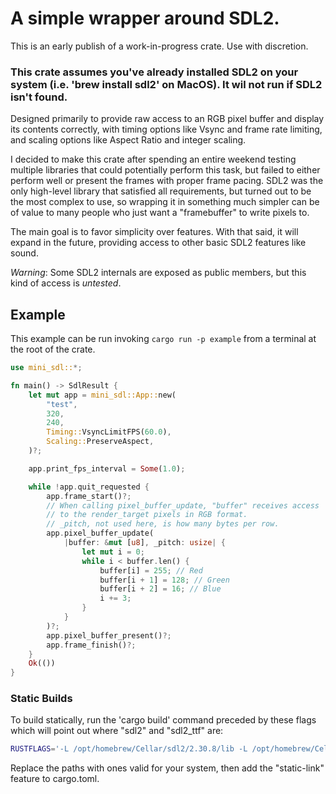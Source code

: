 # A simple wrapper around SDL2.

This is an early publish of a work-in-progress crate. Use with discretion.

### This crate assumes you've already installed SDL2 on your system (i.e. 'brew install sdl2' on MacOS). It wil not run if SDL2 isn't found.

Designed primarily to provide raw access to an RGB pixel buffer and display its contents correctly, with timing options like Vsync and frame rate limiting, and scaling options like Aspect Ratio and integer scaling.

I decided to make this crate after spending an entire weekend testing multiple libraries that could potentially perform this task, but failed to either perform well or present the frames with proper frame pacing. SDL2 was the only high-level library that satisfied all requirements, but turned out to be the most complex to use, so wrapping it in something much simpler can be of value to many people who just want a "framebuffer" to write pixels to.

The main goal is to favor simplicity over features. With that said, it will expand in the future, providing access to other basic SDL2 features like sound.

*Warning*: Some SDL2 internals are exposed as public members, but this kind of access is *untested*.

## Example
This example can be run invoking `cargo run -p example` from a terminal at the root of the crate.

```rust
use mini_sdl::*;

fn main() -> SdlResult {
    let mut app = mini_sdl::App::new(
        "test",
        320,
        240,
        Timing::VsyncLimitFPS(60.0),
        Scaling::PreserveAspect,
    )?;

    app.print_fps_interval = Some(1.0);

    while !app.quit_requested {
        app.frame_start()?;
        // When calling pixel_buffer_update, "buffer" receives access
        // to the render_target pixels in RGB format.
        // _pitch, not used here, is how many bytes per row.
        app.pixel_buffer_update(
            |buffer: &mut [u8], _pitch: usize| {
                let mut i = 0;
                while i < buffer.len() {
                    buffer[i] = 255; // Red
                    buffer[i + 1] = 128; // Green
                    buffer[i + 2] = 16; // Blue
                    i += 3;
                }
            }
        )?;
        app.pixel_buffer_present()?;
        app.frame_finish()?;
    }
    Ok(())
}
```

### Static Builds

To build statically, run the 'cargo build' command preceded by these flags which will point out where "sdl2" and "sdl2_ttf" are:

```bash
RUSTFLAGS='-L /opt/homebrew/Cellar/sdl2/2.30.8/lib -L /opt/homebrew/Cellar/sdl2_ttf/2.22.0/lib' cargo build
```

Replace the paths with ones valid for your system, then add the "static-link" feature to cargo.toml.
